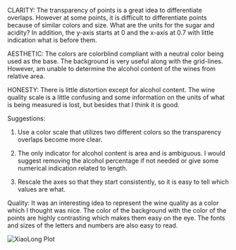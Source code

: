 CLARITY: The transparency of points is a great idea to differentiate overlaps. However at some points, it is difficult to differentiate points because of similar colors and size. 
What are the units for the sugar and acidity? In addition, the y-axis starts at 0 and the x-axis at 0.7 with little indication what is before them.

AESTHETIC: The colors are colorblind compliant with a neutral color being used as the base. The background is very useful along with the grid-lines. 
However, am unable to determine the alcohol content of the wines from relative area. 

HONESTY: There is little distortion except for alcohol content.
The wine quality scale is a little confusing and some information on the units of what is being measured
is lost, but besides that I think it is good.

Suggestions:
1. Use a color scale that utilizes two different colors so the transparency overlaps become more clear.

2. The only indicator for alcohol content is area and is ambiguous. I would suggest removing the alcohol percentage
if not needed or give some numerical indication related to length.

3. Rescale the axes so that they start consistently, so it is easy to tell which
values are what.

Quality: It was an interesting idea to represent the wine quality as a color which I thought
was nice. The color of the background with the color of the points are highly contrasting which makes them easy on the eye. 
The fonts and sizes of the letters and numbers are also easy to read.


![XiaoLong Plot](https://raw.githubusercontent.com/xiaolng/DSPS_xLi/master/HW8/wine.png)
